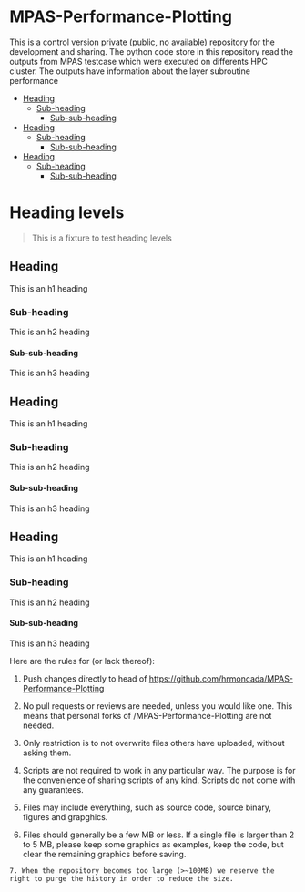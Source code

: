 # MPAS-Performance-Plotting
This is a control version private (public, no available) repository for the development and sharing. 
The python code store in this repository read the outputs from MPAS testcase which were executed on differents HPC cluster. The outputs have information about the layer subroutine performance 
- [Heading](#heading)
  * [Sub-heading](#sub-heading)
    + [Sub-sub-heading](#sub-sub-heading)
- [Heading](#heading-1)
  * [Sub-heading](#sub-heading-1)
    + [Sub-sub-heading](#sub-sub-heading-1)
- [Heading](#heading-2)
  * [Sub-heading](#sub-heading-2)
    + [Sub-sub-heading](#sub-sub-heading-2)
    
<!-- Layer performance evaluation
HPC Cluster performance-->
# Heading levels

> This is a fixture to test heading levels

<!-- toc -->

## Heading

This is an h1 heading

### Sub-heading

This is an h2 heading

#### Sub-sub-heading

This is an h3 heading

## Heading

This is an h1 heading

### Sub-heading

This is an h2 heading

#### Sub-sub-heading

This is an h3 heading

## Heading

This is an h1 heading

### Sub-heading

This is an h2 heading

#### Sub-sub-heading

This is an h3 heading



Here are the rules for (or lack thereof):
   1. Push changes directly to head of https://github.com/hrmoncada/MPAS-Performance-Plotting

   2. No pull requests or reviews are needed, unless you would like one. This means that personal forks of /MPAS-Performance-Plotting are not needed.

   3. Only restriction is to not overwrite files others have uploaded, without asking them.

   4. Scripts are not required to work in any particular way. The purpose is for the convenience of sharing scripts of any kind. Scripts do not come with any guarantees.
   
   5. Files may include everything, such as source code, source binary, figures and grapghics.

   6. Files should generally be a few MB or less. If a single file is larger than 2 to 5 MB, please keep some graphics as examples, keep the code, but clear the remaining graphics before saving.
   
    7. When the repository becomes too large (>~100MB) we reserve the right to purge the history in order to reduce the size.

